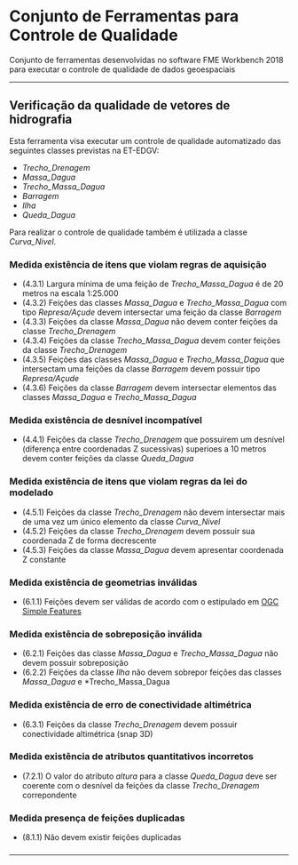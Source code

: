 # Conjunto de Ferramentas para Controle de Qualidade
Conjunto de ferramentas desenvolvidas no software FME Workbench 2018 para executar o controle de qualidade de dados geoespaciais

---

## Verificação da qualidade de vetores de hidrografia
Esta ferramenta visa executar um controle de qualidade automatizado das seguintes classes previstas na ET-EDGV:
* *Trecho_Drenagem*
* *Massa_Dagua*
* *Trecho_Massa_Dagua*
* *Barragem*
* *Ilha*
* *Queda_Dagua*

Para realizar o controle de qualidade também é utilizada a classe *Curva_Nivel*.

### Medida existência de itens que violam regras de aquisição
* (4.3.1) Largura mínima de uma feição de *Trecho_Massa_Dagua* é de 20 metros na escala 1:25.000
* (4.3.2) Feições das classes *Massa_Dagua* e *Trecho_Massa_Dagua* com tipo *Represa/Açude* devem intersectar uma feição da classe *Barragem*
* (4.3.3) Feições da classe *Massa_Dagua* não devem conter feições da classe *Trecho_Drenagem*
* (4.3.4) Feições da classe *Trecho_Massa_Dagua* devem conter feições da classe *Trecho_Drenagem*
* (4.3.5) Feições das classes *Massa_Dagua* e *Trecho_Massa_Dagua* que intersectam uma feições da classe *Barragem* devem possuir tipo *Represa/Açude*
* (4.3.6) Feições da classe *Barragem* devem intersectar elementos das classes *Massa_Dagua* e *Trecho_Massa_Dagua*

### Medida existência de desnível incompatível
* (4.4.1) Feições da classe *Trecho_Drenagem* que possuirem um desnível (diferença entre coordenadas Z sucessivas) superioes a 10 metros devem conter feições da classe *Queda_Dagua*

### Medida existência de itens que violam regras da lei do modelado
* (4.5.1) Feições da classe *Trecho_Drenagem* não devem intersectar mais de uma vez um único elemento da classe *Curva_Nivel*
* (4.5.2) Feições da classe *Trecho_Drenagem* devem possuir sua coordenada Z de forma decrescente
* (4.5.3) Feições da classe *Massa_Dagua* devem apresentar coordenada Z constante

### Medida existência de geometrias inválidas
* (6.1.1) Feições devem ser válidas de acordo com o estipulado em [OGC Simple Features](http://www.opengeospatial.org/standards/sfa)

### Medida existência de sobreposição inválida
* (6.2.1) Feições das classe *Massa_Dagua* e *Trecho_Massa_Dagua* não devem possuir sobreposição
* (6.2.2) Feições da classe *Ilha* não devem sobrepor feições das classes *Massa_Dagua* e *Trecho_Massa_Dagua

### Medida existência de erro de conectividade altimétrica
* (6.3.1) Feições da classe *Trecho_Drenagem* devem possuir conectividade altimétrica (snap 3D)

### Medida existência de atributos quantitativos incorretos
* (7.2.1) O valor do atributo *altura* para a classe *Queda_Dagua* deve ser coerente com o desnível da feições da classe *Trecho_Drenagem* correpondente

### Medida presença de feições duplicadas
* (8.1.1) Não devem existir feições duplicadas

### 

---